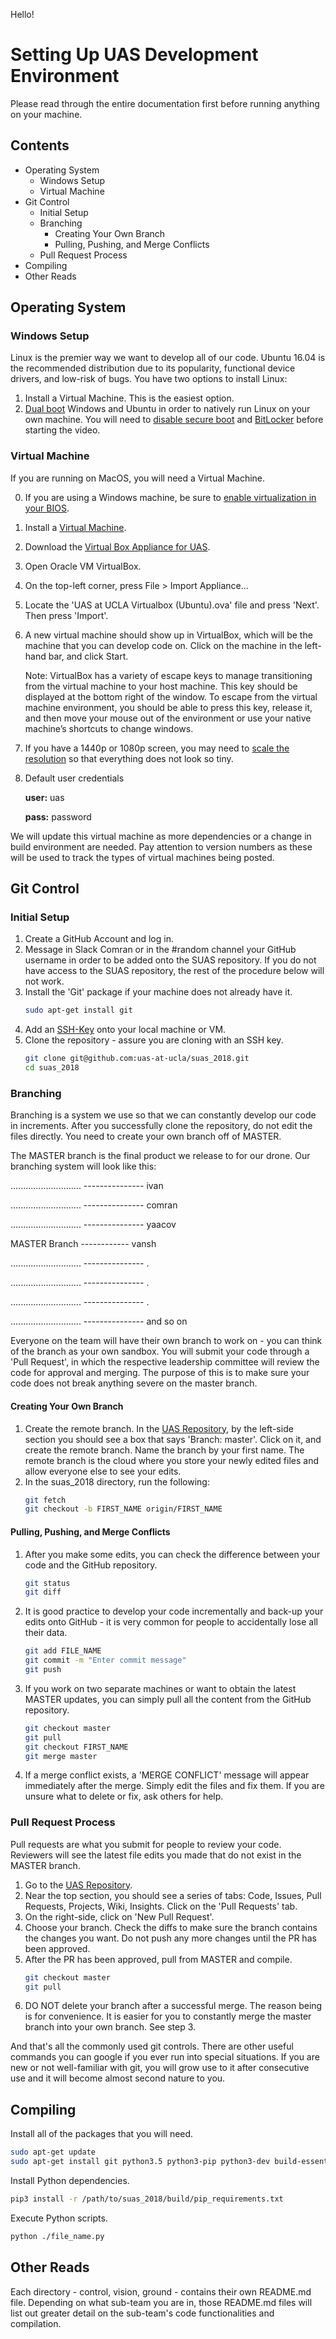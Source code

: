 Hello!

# Setting Up UAS Development Environment
Please read through the entire documentation first before running anything on your machine.

## Contents
 * Operating System
   * Windows Setup
   * Virtual Machine
 * Git Control
   * Initial Setup
   * Branching
     * Creating Your Own Branch
     * Pulling, Pushing, and Merge Conflicts
   * Pull Request Process
 * Compiling
 * Other Reads

## Operating System

### Windows Setup
Linux is the premier way we want to develop all of our code. Ubuntu 16.04 is the recommended distribution due to its popularity, functional device drivers, and low-risk of bugs. You have two options to install Linux:

1. Install a Virtual Machine. This is the easiest option.
2. [Dual boot](https://www.youtube.com/watch?v=qNeJvujdB-0) Windows and Ubuntu in order to 
   natively run Linux on your own machine. You will need to [disable
   secure boot](https://docs.microsoft.com/en-us/windows-hardware/manufacture/desktop/boot-to-uefi-mode-or-legacy-bios-mode)
   and [BitLocker](https://www.youtube.com/watch?v=RT-Acsx549c) before starting the video.

### Virtual Machine
If you are running on MacOS, you will need a Virtual Machine.

0. If you are using a Windows machine, be sure to [enable virtualization in your BIOS](http://bce.berkeley.edu/enabling-virtualization-in-your-pc-bios.html).
1. Install a [Virtual Machine](https://www.virtualbox.org/wiki/Downloads).
2. Download the [Virtual Box Appliance for UAS](https://drive.google.com/uc?export=download&confirm=Fn7m&id=0Bx9wIeK4Bxa_bTJ5UzhOWGdsUzQ).
3. Open Oracle VM VirtualBox.
4. On the top-left corner, press File > Import Appliance...
5. Locate the 'UAS at UCLA Virtualbox (Ubuntu).ova' file and press 'Next'. Then press 'Import'.
6. A new virtual machine should show up in VirtualBox, which will be the machine that you can develop code on. Click on the machine in the left-hand bar, and click Start. 

   Note: VirtualBox has a variety of escape keys to manage transitioning from the virtual machine to your host machine. This key should be displayed at the bottom right of the window. To escape from the virtual machine environment, you should be able to press this key, release it, and then move your mouse out of the environment or use your native machine’s shortcuts to change windows.
8. If you have a 1440p or 1080p screen, you may need to [scale the resolution](https://askubuntu.com/questions/823529/how-do-you-set-scaling-for-a-high-dpi-monitor-and-low-dpi-monitor-independently) so that everything does not look so tiny.
9. Default user credentials

   **user:** uas

   **pass:** password

We will update this virtual machine as more dependencies or a change in build environment are needed. Pay attention to version numbers as these will be used to track the types of virtual machines being posted.

## Git Control

### Initial Setup
1. Create a GitHub Account and log in.
2. Message in Slack Comran or in the #random channel your GitHub username in order to be
   added onto the SUAS repository. If you do not have access to the SUAS
   repository, the rest of the procedure below will not work.
3. Install the 'Git' package if your machine does not already have it.
   ```bash
   sudo apt-get install git
   ```
4. Add an [SSH-Key](https://help.github.com/articles/generating-a-new-ssh-key-and-adding-it-to-the-ssh-agent/) onto your local machine or VM.
5. Clone the repository - assure you are cloning with an SSH key.
   ```bash
   git clone git@github.com:uas-at-ucla/suas_2018.git
   cd suas_2018
   ```
### Branching
Branching is a system we use so that we can constantly develop our code in
increments. After you successfully clone the repository, do not edit the files
directly. You need to create your own branch off of MASTER.

The MASTER branch is the final product we release to for our drone. Our branching
system will look like this:

............................ --------------- ivan

............................ --------------- comran

............................ --------------- yaacov

MASTER Branch ------------ vansh

............................ --------------- .

............................ --------------- .

............................ --------------- .

............................ --------------- and so on

Everyone on the team will have their own branch to work on - you can think of
the branch as your own sandbox. You will submit your code through a 'Pull
Request', in which the respective leadership committee will review the code for
approval and merging. The purpose of this is to make sure your code does not break anything severe on the master branch.

#### Creating Your Own Branch
1. Create the remote branch. In the [UAS Repository](https://github.com/uas-at-ucla/suas_2018), by the
   left-side section you should see a box that says 'Branch: master'. Click on it,
   and create the remote branch. Name the branch by your first name. The
   remote branch is the cloud where you store your newly edited files and
   allow everyone else to see your edits.
2. In the suas_2018 directory, run the following:
   ```bash
   git fetch
   git checkout -b FIRST_NAME origin/FIRST_NAME
   ```

#### Pulling, Pushing, and Merge Conflicts
1. After you make some edits, you can check the difference between your
   code and the GitHub repository.
   ```bash
   git status
   git diff
   ```
2. It is good practice to develop your code incrementally and back-up your edits
   onto GitHub - it is very common for people to accidentally lose all their
   data.
   ```bash
   git add FILE_NAME
   git commit -m "Enter commit message"
   git push
   ```
3. If you work on two separate machines or want to obtain the latest MASTER
   updates, you can simply pull all the content from the GitHub repository.
   ```bash
   git checkout master
   git pull
   git checkout FIRST_NAME
   git merge master
   ```
4. If a merge conflict exists, a 'MERGE CONFLICT' message will appear immediately after the merge. Simply edit the files
   and fix them. If you are unsure what to delete or fix, ask others for help.

### Pull Request Process
Pull requests are what you submit for people to review your code. Reviewers will
see the latest file edits you made that do not exist in the MASTER branch.

1. Go to the [UAS Repository](https://github.com/uas-at-ucla/suas_2018).
2. Near the top section, you should see a series of tabs: Code, Issues, Pull
   Requests, Projects, Wiki, Insights. Click on the 'Pull Requests' tab.
3. On the right-side, click on 'New Pull Request'.
4. Choose your branch. Check the diffs to make sure the branch contains the
   changes you want. Do not push any more changes until the PR has been approved.
5. After the PR has been approved, pull from MASTER and compile.
   ```bash
   git checkout master
   git pull
   ```
6. DO NOT delete your branch after a successful merge. The reason being is for convenience. It is easier for you to constantly merge the master branch into your own branch. See step 3.

And that's all the commonly used git controls. There are other useful commands you can google if you ever run into special situations. If you are new or not well-familiar with git, you will grow use to it after consecutive use and it will become almost second nature to you.

## Compiling
Install all of the packages that you will need.
```bash
sudo apt-get update
sudo apt-get install git python3.5 python3-pip python3-dev build-essential
```

Install Python dependencies.
```bash
pip3 install -r /path/to/suas_2018/build/pip_requirements.txt
```

Execute Python scripts.
```bash
python ./file_name.py
```

## Other Reads
Each directory - control, vision, ground - contains their own README.md
file. Depending on what sub-team you are in, those README.md files will list out
greater detail on the sub-team's code functionalities and compilation.
